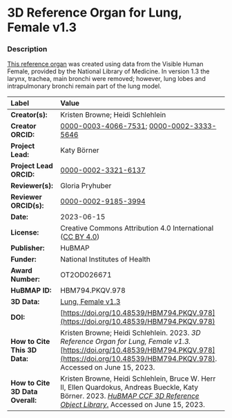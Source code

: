 # 3D Reference Organ for Lung, Female v1.3

### Description
[This reference organ](https://humanatlas.io/3d-reference-library) was created using data from the Visible Human Female, provided by the National Library of Medicine. In version 1.3 the larynx, trachea, main bronchi were removed; however, lung lobes and intrapulmonary bronchi remain part of the lung model.

| Label | Value |
| :------------- |:-------------|
| **Creator(s):** | Kristen Browne; Heidi Schlehlein |
| **Creator ORCID:** | [0000-0003-4066-7531](https://orcid.org/0000-0003-4066-7531); [0000-0002-3333-5646](https://orcid.org/0000-0002-3333-5646)|
| **Project Lead:** | Katy B&ouml;rner |
| **Project Lead ORCID:** | [0000-0002-3321-6137](https://orcid.org/0000-0002-3321-6137) |
| **Reviewer(s):** | Gloria Pryhuber |
| **Reviewer ORCID(s):** |[0000-0002-9185-3994](https://doi.org/10.5072/0000-0002-9185-3994)|
| **Date:** | 2023-06-15 |
| **License:** | Creative Commons Attribution 4.0 International ([CC BY 4.0](https://creativecommons.org/licenses/by/4.0/)) |
| **Publisher:** | HuBMAP |
| **Funder:** | National Institutes of Health |
| **Award Number:** | OT2OD026671 |
| **HuBMAP ID:** | HBM794.PKQV.978 |
| **3D Data:** | [Lung, Female v1.3](https://hubmapconsortium.github.io/ccf-releases/v1.4/models/3d-vh-f-lung.glb) |
| **DOI:** | [https://doi.org/10.48539/HBM794.PKQV.978](https://doi.org/10.48539/HBM794.PKQV.978) |
| **How to Cite This 3D Data:** |  Kristen Browne; Heidi Schlehlein. 2023. *3D Reference Organ for Lung, Female v1.3.* [https://doi.org/10.48539/HBM794.PKQV.978](https://doi.org/10.48539/HBM794.PKQV.978). Accessed on June 15, 2023. |
| **How to Cite 3D Data Overall:** | Kristen Browne, Heidi Schlehlein, Bruce W. Herr II, Ellen Quardokus, Andreas Bueckle, Katy B&ouml;rner. 2023. [*HuBMAP CCF 3D Reference Object Library*.](https://humanatlas.io/3d-reference-library) Accessed on June 15, 2023. | 

